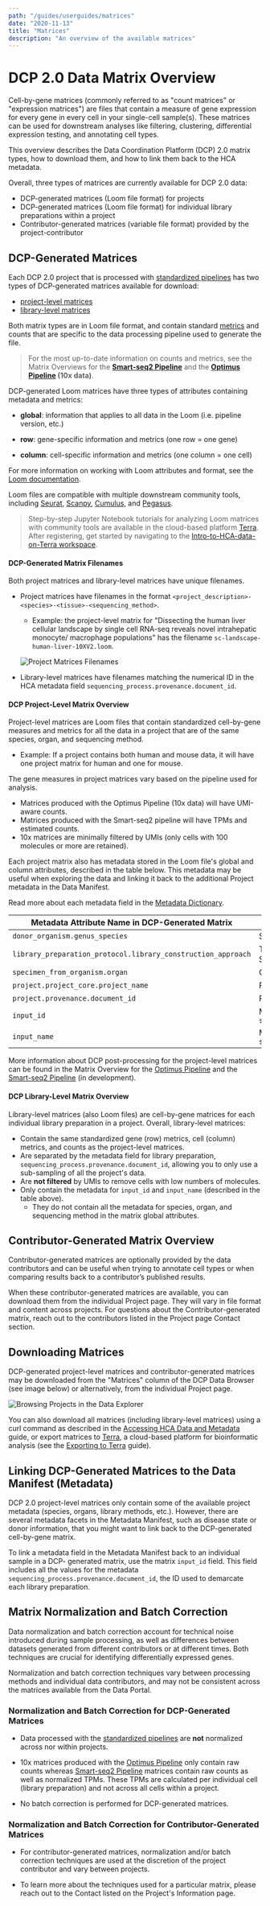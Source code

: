 ```yaml
---
path: "/guides/userguides/matrices"
date: "2020-11-13"
title: "Matrices"
description: "An overview of the available matrices"
---
```


# DCP 2.0 Data Matrix Overview 
Cell-by-gene matrices (commonly referred to as "count matrices" or "expression matrices") are files that contain a measure of gene expression for every gene in every cell in your single-cell sample(s). These matrices can be used for downstream analyses like filtering, clustering, differential expression testing, and annotating cell types. 

This overview describes the Data Coordination Platform (DCP) 2.0 matrix types, how to download them, and how to link them back to the HCA metadata.

Overall, three types of matrices are currently available for DCP 2.0 data: 
- DCP-generated matrices (Loom file format) for projects 
- DCP-generated matrices (Loom file format) for individual library preparations within a project
- Contributor-generated matrices (variable file format) provided by the project-contributor


## DCP-Generated Matrices
Each DCP 2.0 project that is processed with [standardized pipelines](/pipelines) has two types of DCP-generated matrices available for download:

- [project-level matrices](#dcp-project-level-matrices) 
- [library-level matrices](#dcp-library-level-matrices)

Both matrix types are in Loom file format, and contain standard [metrics](/pipelines/hca-pipelines/data-processing-pipelines/qc-metrics) and counts that are specific to the data processing pipeline used to generate the file. 


> For the most up-to-date information on counts and metrics, see the Matrix Overviews for the **[Smart-seq2 Pipeline](https://broadinstitute.github.io/warp/documentation/Pipelines/Smart-seq2_Multi_Sample_Pipeline/Loom_schema.html)** and the **[Optimus Pipeline](https://broadinstitute.github.io/warp/documentation/Pipelines/Optimus_Pipeline/Loom_schema.html) (10x data)**.


DCP-generated Loom matrices have three types of attributes containing metadata and metrics:
- **global**: information that applies to all data in the Loom (i.e. pipeline version, etc.)

- **row**: gene-specific information and metrics (one row = one gene)

- **column**: cell-specific information and metrics (one column = one cell)

For more information on working with Loom attributes and format, see the [Loom documentation](http://linnarssonlab.org/loompy/index.html#).

Loom files are compatible with multiple downstream community tools, including [Seurat](https://satijalab.org/seurat/index.html), [Scanpy](https://scanpy-tutorials.readthedocs.io/en/latest/index.html), [Cumulus](https://cumulus.readthedocs.io/en/latest/index.html), and [Pegasus](https://pegasus.readthedocs.io/en/stable/#). 

> Step-by-step Jupyter Notebook tutorials for analyzing Loom matrices with community tools are available in the cloud-based platform [Terra](https://app.terra.bio/). After registering, get started by navigating to the [Intro-to-HCA-data-on-Terra workspace](https://app.terra.bio/#workspaces/featured-workspaces-hca/Intro-to-HCA-data-on-Terra).  

#### DCP-Generated Matrix Filenames
Both project matrices and library-level matrices have unique filenames. 
* Project matrices have filenames in the format `<project_description>-<species>-<tissue>-<sequencing_method>`. 
	* Example: the project-level matrix for "Dissecting the human liver cellular landscape by single cell RNA-seq reveals novel intrahepatic monocyte/ macrophage populations" has the filename `sc-landscape-human-liver-10XV2.loom`. 

     ![Project Matrices Filenames](../_images/project_matrix_name.png "Matrix Name")

* Library-level matrices have filenames matching the numerical ID in the HCA metadata field `sequencing_process.provenance.document_id`.



#### DCP Project-Level Matrix Overview
Project-level matrices are Loom files that contain standardized cell-by-gene measures and metrics for all the data in a project that are of the same species, organ, and sequencing method. 
* Example: If a project contains both human and mouse data, it will have one project matrix for human and one for mouse.

The gene measures in project matrices vary based on the pipeline used for analysis. 
* Matrices produced with the Optimus Pipeline (10x data) will have UMI-aware counts. 
* Matrices produced with the Smart-seq2 pipeline will have TPMs and estimated counts. 
* 10x matrices are minimally filtered by UMIs (only cells with 100 molecules or more are retained).

Each project matrix also has metadata stored in the Loom file's global and column attributes, described in the table below. This metadata may be useful when exploring the data and linking it back to the additional Project metadata in the Data Manifest. 

Read more about each metadata field in the [Metadata Dictionary](/metadata/). 

| Metadata Attribute Name in DCP-Generated Matrix | Metadata Description | 
| --- | --- |
| `donor_organism.genus_species` | Species information; human or mouse |
| `library_preparation_protocol.library_construction_approach` | Technology used for library preparation, i.e 10x or Smart-seq2 |
| `specimen_from_organism.organ` | Organ |	
| `project.project_core.project_name` | Project name |
| `project.provenance.document_id` | Project id |
| `input_id` | Metadata values for  `sequencing_process.provenance.document_id` |
| `input_name` | Metadata values for `sequencing_input.biomaterial_core.biomaterial_id` |

More information about DCP post-processing for the project-level matrices can be found in the Matrix Overview for the [Optimus Pipeline](https://broadinstitute.github.io/warp/documentation/Pipelines/Optimus_Pipeline/Loom_schema.html#hca-data-coordination-platform-matrix-processing) and the [Smart-seq2 Pipeline](https://broadinstitute.github.io/warp/documentation/Pipelines/Smart-seq2_Multi_Sample_Pipeline/Loom_schema.html#table-2-column-attributes-cell-metrics) (in development). 


#### DCP Library-Level Matrix Overview
Library-level matrices (also Loom files) are cell-by-gene matrices for each individual library preparation in a project. Overall, library-level matrices:
* Contain the same standardized gene (row) metrics, cell (column) metrics, and counts as the project-level matrices.
* Are separated by the metadata field for library preparation, `sequencing_process.provenance.document_id`, allowing you to only use a sub-sampling of all the project's data. 
* Are **not filtered** by UMIs to remove cells with low numbers of molecules. 
* Only contain the metadata for `input_id` and `input_name` (described in the table above).
    * They do not contain all the metadata for species, organ, and sequencing method in the matrix global attributes.
  

## Contributor-Generated Matrix Overview
Contributor-generated matrices are optionally provided by the data contributors and can be useful when trying to annotate cell types or when comparing results back to a contributor’s published results. 

When these contributor-generated matrices are available, you can download them from the individual Project page. They will vary in file format and content across projects. For questions about the Contributor-generated matrix, reach out to the contributors listed in the Project page Contact section.

## Downloading Matrices
DCP-generated project-level matrices and contributor-generated matrices may be downloaded from the "Matrices" column of the DCP Data Browser (see image below) or alternatively, from the individual Project page. 

![Browsing Projects in the Data Explorer](../_images/explore_dcp_2_matrices.png "Exploring Projects")

You can also download all matrices (including library-level matrices) using a curl command as described in the [Accessing HCA Data and Metadata](../quick-start-guide) guide, or export matrices to [Terra](https://app.terra.bio/), a cloud-based platform for bioinformatic analysis (see the [Exporting to Terra](/guides/consumer-vignettes/export-to-terra) guide).

## Linking DCP-Generated Matrices to the Data Manifest (Metadata)
DCP 2.0 project-level matrices only contain some of the available project metadata (species, organs, library methods, etc.). However, there are several metadata facets in the Metadata Manifest, such as disease state or donor information, that you might want to link back to the DCP-generated cell-by-gene matrix.

To link a metadata field in the Metadata Manifest back to an individual sample in a DCP- generated matrix, use the matrix `input_id` field. This field includes all the values for the metadata `sequencing_process.provenance.document_id`, the ID used to demarcate each library preparation. 


## Matrix Normalization and Batch Correction
Data normalization and batch correction account for technical noise introduced during sample processing, as well as differences between datasets generated from different contributors or at different times. Both techniques are crucial for identifying differentially expressed genes. 

Normalization and batch correction techniques vary between processing methods and individual data contributors, and may not be consistent across the matrices available from the Data Portal.


### Normalization and Batch Correction for DCP-Generated Matrices
- Data processed with the [standardized pipelines](/pipelines) are **not** normalized across nor within projects. 

- 10x matrices produced with the [Optimus Pipeline](/pipelines/optimus-workflow) only contain raw counts whereas [Smart-seq2 Pipeline](/pipelines/smart-seq2-workflow) matrices contain raw counts as well as normalized TPMs. These TPMs are calculated per individual cell (library preparation) and not across all cells within a project. 

- No batch correction is performed for DCP-generated matrices.

### Normalization and Batch Correction for Contributor-Generated Matrices
- For contributor-generated matrices, normalization and/or batch correction techniques are used at the discretion of the project contributor and vary between projects. 

- To learn more about the techniques used for a particular matrix, please reach out to the Contact listed on the Project's Information page. 


